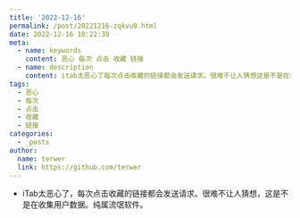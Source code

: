 ```yaml
---
title: '2022-12-16'
permalink: /post/20221216-zqkvu9.html
date: 2022-12-16 10:22:39
meta:
  - name: keywords
    content: 恶心 每次 点击 收藏 链接
  - name: description
    content: itab太恶心了每次点击收藏的链接都会发送请求。很难不让人猜想这是不是在收集用户数据。纯属流氓软件。
tags:
  - 恶心
  - 每次
  - 点击
  - 收藏
  - 链接
categories:
  - _posts
author:
  name: terwer
  link: https://github.com/terwer
---
```




* iTab太恶心了，每次点击收藏的链接都会发送请求。很难不让人猜想，这是不是在收集用户数据。纯属流氓软件。
